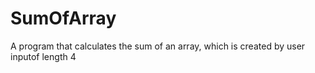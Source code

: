 # SumOfArray
A program that calculates the sum of an array, which is created by user inputof length 4
